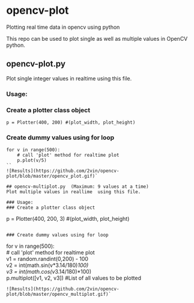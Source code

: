 # opencv-plot   
Plotting real time data in opencv using python   

This repo can be used to plot single as well as multiple values in OpenCV python.    
## opencv-plot.py   
Plot single integer values in realtime using this file.     

### Usage:        
### Create a plotter class object  
```
p = Plotter(400, 200) #(plot_width, plot_height)   
```   

### Create dummy values using for loop     
```
for v in range(500):    
	# call 'plot' method for realtime plot    
	p.plot(v/5)     
``
![Results](https://github.com/2vin/opencv-plot/blob/master/opencv_plot.gif)`       
  
## opencv-multiplot.py  (Maximum: 9 values at a time)     
Plot multiple values in reallime  using this file.    

### Usage:    
### Create a plotter class object    
```
p = Plotter(400, 200, 3) #(plot_width, plot_height)    
```

### Create dummy values using for loop    
```
for v in range(500):    
	# call 'plot' method for realtime plot    
	v1 = random.randint(0,200) - 100       
	v2 = int(math.sin(v*3.14/180)*100)      
	v3 = int(math.cos(v*3.14/180)*100)        
	p.multiplot([v1, v2, v3]) #List of all values to be plotted        
```
![Results](https://github.com/2vin/opencv-plot/blob/master/opencv_multiplot.gif)`       



